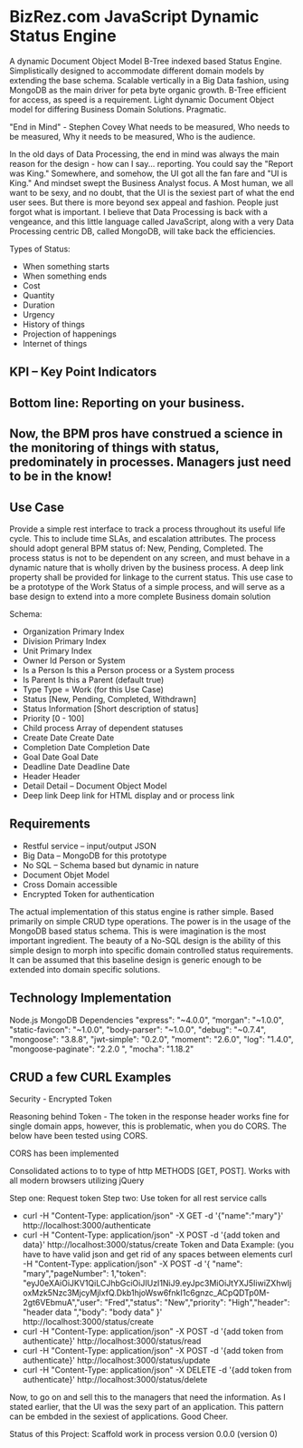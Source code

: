 # BizRez.com  JavaScript Dynamic Status Engine

A dynamic Document Object Model B-Tree indexed based Status Engine.
Simplistically designed to accommodate different domain models by extending the base schema.
Scalable vertically in a Big Data fashion, using MongoDB as the main driver for peta byte
organic growth. B-Tree efficient for access, as speed is a requirement. Light dynamic Document
Object model for differing Business Domain Solutions. Pragmatic.

"End in Mind" - Stephen Covey
What needs to be measured,
Who needs to be measured,
Why it needs to be measured,
Who is the audience.

In the old days of Data Processing, the end in mind was always the main reason for the design - how can
I say... reporting. You could say the "Report was King." Somewhere, and somehow, the UI got all the fan fare and "UI is King."  And
mindset swept the Business Analyst focus. A Most human, we all want to be sexy, and no doubt, that
the UI is the sexiest part of what the end user sees. But there is more beyond sex appeal and fashion.
People just forgot what is important. I believe that Data Processing is back
with a vengeance, and this little language called JavaScript, along with a very Data
Processing centric DB, called MongoDB, will take back the efficiencies.


Types of Status:

- When something starts
- When something ends
- Cost
- Quantity
- Duration
- Urgency
- History of things
- Projection of happenings
- Internet of things

## KPI – Key Point Indicators

## Bottom line: Reporting on your business.

## Now, the BPM pros have construed a science in the monitoring of things with status, predominately in processes.  Managers just need to be in the know!

## Use Case

Provide a simple rest interface to track a process throughout its useful life cycle. This to include time SLAs, and escalation attributes. The process should adopt general BPM status of: New, Pending, Completed. The process status is not to be dependent on any screen, and must behave in a dynamic nature that is wholly driven by the business process. A deep link property shall be provided for linkage to the current status. This use case to be a prototype of the Work Status of a simple process, and will serve as a base design to extend into a more complete Business domain solution


Schema:

- Organization 			Primary Index
- Division			    Primary Index
- Unit			        Primary Index
- Owner Id			    Person or System
- Is a Person			Is this a Person process or a System process
- Is Parent			    Is this a Parent (default true)
- Type				    Type = Work (for this Use Case)
- Status				[New, Pending, Completed, Withdrawn]
- Status Information	[Short description of status]
- Priority			    [0 - 100]
- Child process			Array of dependent statuses
- Create Date			Create Date
- Completion Date		Completion Date
- Goal Date			    Goal Date
- Deadline Date			Deadline Date
- Header			    Header
- Detail				Detail – Document Object Model
- Deep link			    Deep link for HTML display and or process link

## Requirements

- Restful service – input/output JSON
- Big Data – MongoDB for this prototype
- No SQL – Schema based but dynamic in nature
- Document Objet Model
- Cross Domain accessible
- Encrypted Token for authentication

The actual implementation of this status engine is rather simple. Based primarily on simple CRUD type operations.  The power is in the usage of the MongoDB based status schema. This is were imagination is the most important ingredient.  The beauty of a No-SQL design is the ability of this simple design to morph into specific domain controlled status requirements. It can be assumed that this baseline design is generic enough to be extended into domain specific solutions.

## Technology Implementation

Node.js
MongoDB
		Dependencies
     "express": "~4.0.0",
      “morgan": "~1.0.0",
      "static-favicon": "~1.0.0",
      "body-parser": "~1.0.0",
      "debug": "~0.7.4",
      "mongoose": "3.8.8",
       "jwt-simple": "0.2.0",
       "moment": "2.6.0",
       "log": "1.4.0",
       "mongoose-paginate": "2.2.0 ",
       "mocha": "1.18.2"


## CRUD a few CURL Examples

Security - Encrypted Token

Reasoning behind Token - The token in the response header works fine for single domain apps,
however, this is problematic, when you do CORS. The below have been tested using CORS.

CORS has been implemented

Consolidated actions to to type of http METHODS [GET, POST]. Works with all modern browsers utilizing jQuery

Step one: Request token
Step two: Use token for all rest service calls

- curl -H "Content-Type: application/json" -X GET -d '{"name":"mary"}' http://localhost:3000/authenticate
- curl -H "Content-Type: application/json" -X POST -d '{add token and data}' http://localhost:3000/status/create
  Token and Data Example: (you have to have valid json and get rid of any spaces between elements
  curl -H "Content-Type: application/json" -X POST -d '{ "name": "mary","pageNumber": 1,"token": "eyJ0eXAiOiJKV1QiLCJhbGciOiJIUzI1NiJ9.eyJpc3MiOiJtYXJ5IiwiZXhwIjoxMzk5Nzc3MjcyMjIxfQ.Dkb1hjoWsw6fnkI1c6gnzc_ACpQDTp0M-2gt6VEbmuA","user": "Fred","status": "New","priority": "High","header": "header data ","body": "body data" }' http://localhost:3000/status/create
- curl -H "Content-Type: application/json" -X POST -d '{add token from authenticate}' http://localhost:3000/status/read
- curl -H "Content-Type: application/json" -X POST -d '{add token from authenticate}' http://localhost:3000/status/update
- curl -H "Content-Type: application/json" -X DELETE -d '{add token from authenticate}' http://localhost:3000/status/delete


Now, to go on and sell this to the managers that need the information. As I stated earlier, that the UI was
the sexy part of an application. This pattern can be embded in the sexiest of applications. Good Cheer.

Status of this Project: Scaffold work in process version 0.0.0 (version 0)





